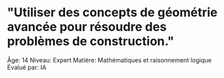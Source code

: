 # "Utiliser des concepts de géométrie avancée pour résoudre des problèmes de construction."

Âge: 14
Niveau: Expert
Matière: Mathématiques et raisonnement logique
Évalué par: IA